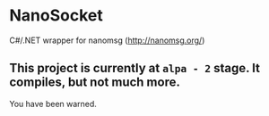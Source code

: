 # NanoSocket
C#/.NET wrapper for nanomsg (http://nanomsg.org/)


## This project is currently at `alpa - 2` stage. It compiles, but not much more.

You have been warned.
